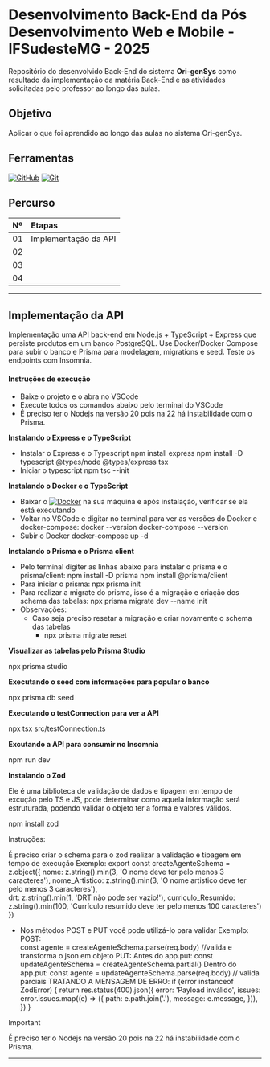 <h1>    
    <span> Desenvolvimento Back-End da Pós Desenvolvimento Web e Mobile - IFSudesteMG - 2025</span>
</h1>

Repositório do desenvolvido Back-End do sistema **Ori-genSys** como resultado da implementação da matéria Back-End e as atividades solicitadas pelo professor ao longo das aulas.

## Objetivo
Aplicar o que foi aprendido ao longo das aulas no sistema Ori-genSys.

## Ferramentas
[![GitHub](https://img.shields.io/badge/GitHub-000?style=for-the-badge&logo=github&logoColor=30A3DC)](https://docs.github.com/)
[![Git](https://img.shields.io/badge/Git-000?style=for-the-badge&logo=git&logoColor=E94D5F)](https://git-scm.com/doc) 

## Percurso
<table>
  <thead>
    <tr align="left">
      <th>Nº</th>
      <th>Etapas</th>
    </tr>
  </thead>
  <tbody align="left">
    <tr>
      <td>01</td>
      <td>Implementação da API</td>
    </tr>
    <tr>
      <td>02</td>
      <td></td>
    </tr>
    <tr>
      <td>03</td>
      <td></td>  
    </tr>
    <tr>
      <td>04</td>
      <td></td>    
    </tr>
  </tbody>
</table>

---
## Implementação da API
Implementação uma API back-end em Node.js + TypeScript + Express que persiste produtos em um banco PostgreSQL. Use Docker/Docker Compose para subir o banco e Prisma para modelagem, migrations e seed. Teste os endpoints com Insomnia.

#### Instruções de execução 

- Baixe o projeto e o abra no VSCode
- Execute todos os comandos abaixo pelo terminal do VSCode
- É preciso ter o Nodejs na versão 20 pois na 22 há instabilidade com o Prisma.

**Instalando o Express e o TypeScript**
- Instalar o Express e o Typescript
npm install express
npm install -D typescript @types/node @types/express tsx
- Iniciar o typescript
npm tsc --init

**Instalando o Docker e o TypeScript**
- Baixar o [![Docker](https://img.shields.io/badge/Docker-257?style=for-the-badge&logo=docker)](https://www.docker.com/) na sua máquina e após instalação, verificar se ela está executando
- Voltar no VSCode e digitar no terminal para ver as versões do Docker e docker-compose:
docker --version
docker-compose --version
- Subir o Docker
docker-compose up -d

**Instalando o Prisma e o Prisma client**
- Pelo terminal digiter as linhas abaixo para instalar o prisma e o prisma/client:
npm install -D prisma
npm install @prisma/client
- Para iniciar o prisma:
npx prisma init
- Para realizar a migrate do prisma, isso é a migração e criação dos schema das tabelas:
npx prisma migrate dev --name init
- Observações:
  - Caso seja preciso resetar a migração e criar novamente o schema das tabelas
    - npx prisma migrate reset
	
**Visualizar as tabelas pelo Prisma Studio**

npx prisma studio

**Executando o seed com informações para popular o banco**

npx prisma db seed

**Executando o testConnection para ver a API**

npx tsx src/testConnection.ts

**Excutando a API para consumir no Insomnia**

npm run dev

**Instalando o Zod**

Ele é uma biblioteca de validação de dados e tipagem em tempo de excução pelo TS e JS, pode determinar como aquela informação será estruturada, podendo validar o objeto ter a forma e valores válidos.

npm install zod

Instruções:

É preciso criar o schema para o zod realizar a validação e tipagem em tempo de execução
  Exemplo: 
  export const createAgenteSchema = z.object({
    nome: z.string().min(3, 'O nome deve ter pelo menos 3 caracteres'),
    nome_Artistico: z.string().min(3, 'O nome artistico deve ter pelo menos 3 caracteres'),    
    drt: z.string().min(1, 'DRT não pode ser vazio!'),
    curriculo_Resumido: z.string().min(100, 'Currículo resumido deve ter pelo menos 100 caracteres')
  })

  - Nos métodos POST e PUT você pode utilizá-lo para validar
  Exemplo:
  POST:  
     const agente = createAgenteSchema.parse(req.body) //valida e transforma o json em objeto
  PUT: 
    Antes do app.put: const updateAgenteSchema = createAgenteSchema.partial()
    Dentro do app.put: const agente = updateAgenteSchema.parse(req.body) // valida parciais
  TRATANDO A MENSAGEM DE ERRO:
    if (error instanceof ZodError) {
            return res.status(400).json({
                error: 'Payload inválido',
                issues: error.issues.map((e) => ({
                    path: e.path.join('.'),
                    message: e.message,
                })),
            })
        }


> [!IMPORTANT]   
> É preciso ter o Nodejs na versão 20 pois na 22 há instabilidade com o Prisma.


---